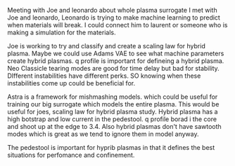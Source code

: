 Meeting with Joe and leonardo about whole plasma surrogate
I met with Joe and leonardo,
Leonardo is trying to make machine learning to predict when materials will break. I could connect him to laurent or someone who is making a simulation for the materials. 

Joe is working to try and classify and create a scaling law for hybrid plasma. Maybe we could use Adams VAE to see what machine parameters create hybrid plasmas. q profile is important for defineing a hybrid plasma. Neo Classicle tearing modes are good for time delay but bad for stability. DIfferent instabilities have different perks. SO knowing when these instabilities come up could be beneficial for.

Astra is a framework for mishmashing models. which could be useful for training our big surrogate which models the entire plasma. This would be useful for joes, scaling law for hybrid plasma study. Hybrid plasma has a high botstrap and low current in the pedestool. q profile borad i the core and shoot up at the edge to 3.4. Also hybrid plasmas don't have sawtooth modes which is great as we tend to ignore them in model anyway. 

The pedestool is important for hyprib plasmas in that it defines the best situations for perfomance and confinement. 
